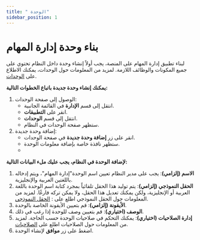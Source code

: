 ```yaml
---
title: " الوحدة"
sidebar_position: 1
---
```



# بناء وحدة إدارة المهام
لبناء تطبيق إدارة المهام على المنصة، يجب أولاً إنشاء وحدة داخل النظام تحتوي على جميع المكونات والوظائف اللازمة. لمزيد من المعلومات حول الوحدات، يمكنك الاطلاع على [الوحدات](../../information-structures-concepts/basic-concepts/modules.md).

**يمكنك إنشاء وحدة جديدة باتباع الخطوات التالية:**
1. الوصول إلى صفحة الوحدات:
   - انتقل إلى قسم **الإدارة** في القائمة الجانبية.
   - انقر على **التطبيقات**.
   - انتقل إلى قسم **الوحدات**.
   - ستظهر صفحة الوحدات في النظام.
2. إضافة وحدة جديدة:
   - انقر على زر **إضافة وحدة جديدة** في صفحة الوحدات.
   - ستظهر نافذة خاصة بإضافة معلومات الوحدة.
   - 
**لإضافة الوحدة في النظام، يجب عليك ملء البيانات التالية:**
1.  **الاسم (إلزامي)**: يجب على مدير النظام تعيين اسم الوحدة"إدارة المهام"، ويتم إدخاله باللغتين العربية والإنجليزية.
2.  **الحقل النموذجي (إلزامي)**: يتم توليد هذا الحقل تلقائياً بمجرد كتابة اسم الوحدة باللغة العربية أو الإنجليزية، ولكن يمكنك تعديل هذا الحقل، ولا يمكن تركه فارغًا. لمزيد من المعلومات حول الحقل النموذجي اطلع على : [الحقل النموذجي](../../information-structures-concepts/basic-concepts/modules.md).
3. **الأيقونة (إلزامي)**: قم بتعيين الأيقونة الخاصة بالوحدة.
4. **الوصف (اختياري)**: قم بتعيين وصف للوحدة إذا رغب في ذلك.
5. **إدارة الصلاحيات (اختياري)**: يمكنك التحكم في صلاحيات الوحدة حسب الحاجة. لمزيد من المعلومات حول الصلاحيات اطلع على [الصلاحيات](../../information-structures-concepts/basic-concepts/permissions.md).
6. اضغط على زر **موافق** لإنشاء الوحدة.


